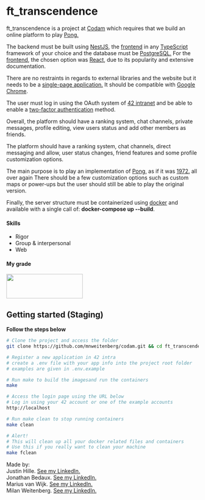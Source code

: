 # ft_transcendence
ft_transcendence is a project at [Codam](codam.nl) which requires that we build an online platform to play [Pong.](https://en.wikipedia.org/wiki/Pong)

The backend must be built using [NestJS](https://nestjs.com/), the [frontend](https://en.wikipedia.org/wiki/Frontend_and_backend) in any [TypeScript](https://www.typescriptlang.org/) framework of your choice and the database must be [PostgreSQL.](https://www.postgresql.org/) For the [frontend](https://en.wikipedia.org/wiki/Frontend_and_backend), the chosen option was [React](https://reactjs.org/), due to its popularity and extensive documentation.

There are no restraints in regards to external libraries and the website but it needs to be a [single-page application.](https://en.wikipedia.org/wiki/Single-page_application) It should be compatible with [Google Chrome](https://www.google.com/intl/en-US/chrome/).

The user must log in using the OAuth system of [42 intranet](https://intra.42.fr/) and be able to enable a [two-factor authentication](https://authy.com/what-is-2fa/) method.

Overall, the platform should have a ranking system, chat channels, private messages, profile editing, view users status and add other members as friends.

The platform should have a ranking system, chat channels, direct messaging and allow, user status changes, friend features and some profile customization options.

The main purpose is to play an implementation of [Pong](https://en.wikipedia.org/wiki/Pong), as if it was [1972.](https://www.youtube.com/watch?v=fiShX2pTz9A) all over again There should be a few customization options such as custom maps or power-ups but the user should still be able to play the original version.

Finally, the server structure must be containerized using [docker](https://www.docker.com/) and available with a single call of: **docker-compose up --build**.

#### Skills
- Rigor
- Group & interpersonal
- Web

#### My grade
<img src="../img/score100_100.png" width="200" height="64"/>


## Getting started (Staging)
**Follow the steps below**
```bash
# Clone the project and access the folder
git clone https://github.com/mnweitenberg/codam.git && cd ft_transcendence/

# Register a new application in 42 intra
# create a .env file with your app info into the project root folder
# examples are given in .env.example

# Run make to build the imagesand run the containers
make

# Access the login page using the URL below
# Log in using your 42 account or one of the example accounts
http://localhost

# Run make clean to stop running containers
make clean

# Alert!
# This will clean up all your docker related files and containers
# Use this if you really want to clean your machine
make fclean

```


Made by:  
Justin Hille. [See my LinkedIn.](https://nl.linkedin.com/in/justin-hille/)  
Jonathan Bedaux. [See my LinkedIn.](https://www.linkedin.com/in/jonathan-bedaux-62629466/)  
Marius van Wijk. [See my LinkedIn.](https://nl.linkedin.com/in/marius-van-wijk-855a35170/)  
Milan Weitenberg. [See my LinkedIn.](https://www.linkedin.com/in/mnweitenberg/)
